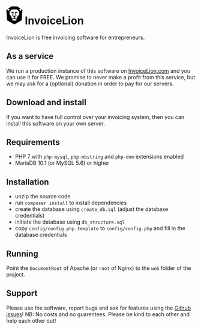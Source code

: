 # <img src="./web/img/invoicelion_icon.png" alt="logo" height="48" /> InvoiceLion

InvoiceLion is free invoicing software for entrepreneurs.

## As a service

We run a production instance of this software on [InvoiceLion.com](https://www.invoicelion.com) and you can use it for FREE.
We promise to never make a profit from this service, but we may ask for a (optional) donation in order to pay for our servers.

## Download and install

If you want to have full control over your invoicing system, then you can install this software on your own server.

## Requirements

- PHP 7 with `php-mysql`, `php-mbstring` and `php-dom` extensions enabled
- MariaDB 10.1 (or MySQL 5.6) or higher

## Installation

- unzip the source code
- run `composer install` to install dependencies
- create the database using `create_db.sql` (adjust the database credentials)
- initiate the database using `db_structure.sql`
- copy `config/config.php.template` to `config/config.php` and fill in the database credentials

## Running

Point the `DocumentRoot` of Apache (or `root` of Nginx) to the `web` folder of the project.

## Support

Please use the software, report bugs and ask for features using the [Github issues](https://github.com/Usecue/InvoiceLion/issues)!
NB: No costs and no guarentees. Please be kind to each other and help each other out!
